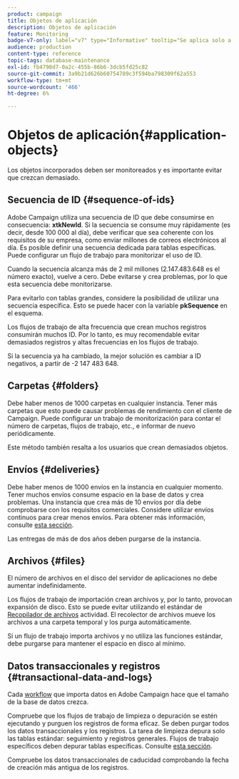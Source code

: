 ```yaml
---
product: campaign
title: Objetos de aplicación
description: Objetos de aplicación
feature: Monitoring
badge-v7-only: label="v7" type="Informative" tooltip="Se aplica solo a Campaign Classic v7"
audience: production
content-type: reference
topic-tags: database-maintenance
exl-id: fb4798d7-0a2c-455b-86b6-3dcb5fd25c82
source-git-commit: 3a9b21d626b60754789c3f594ba798309f62a553
workflow-type: tm+mt
source-wordcount: '466'
ht-degree: 6%

---
```


# Objetos de aplicación{#application-objects}



Los objetos incorporados deben ser monitoreados y es importante evitar que crezcan demasiado.

## Secuencia de ID {#sequence-of-ids}

Adobe Campaign utiliza una secuencia de ID que debe consumirse en consecuencia: **xtkNewId**. Si la secuencia se consume muy rápidamente (es decir, desde 100 000 al día), debe verificar que sea coherente con los requisitos de su empresa, como enviar millones de correos electrónicos al día. Es posible definir una secuencia dedicada para tablas específicas. Puede configurar un flujo de trabajo para monitorizar el uso de ID.

Cuando la secuencia alcanza más de 2 mil millones (2.147.483.648 es el número exacto), vuelve a cero. Debe evitarse y crea problemas, por lo que esta secuencia debe monitorizarse.

Para evitarlo con tablas grandes, considere la posibilidad de utilizar una secuencia específica. Esto se puede hacer con la variable **pkSequence** en el esquema.

Los flujos de trabajo de alta frecuencia que crean muchos registros consumirán muchos ID. Por lo tanto, es muy recomendable evitar demasiados registros y altas frecuencias en los flujos de trabajo.

Si la secuencia ya ha cambiado, la mejor solución es cambiar a ID negativos, a partir de -2 147 483 648.

## Carpetas {#folders}

Debe haber menos de 1000 carpetas en cualquier instancia. Tener más carpetas que esto puede causar problemas de rendimiento con el cliente de Campaign. Puede configurar un trabajo de monitorización para contar el número de carpetas, flujos de trabajo, etc., e informar de nuevo periódicamente.

Este método también resalta a los usuarios que crean demasiados objetos.

## Envíos {#deliveries}

Debe haber menos de 1000 envíos en la instancia en cualquier momento. Tener muchos envíos consume espacio en la base de datos y crea problemas. Una instancia que crea más de 10 envíos por día debe comprobarse con los requisitos comerciales. Considere utilizar envíos continuos para crear menos envíos. Para obtener más información, consulte [esta sección](../../workflow/using/continuous-delivery.md).

Las entregas de más de dos años deben purgarse de la instancia.

## Archivos {#files}

El número de archivos en el disco del servidor de aplicaciones no debe aumentar indefinidamente.

Los flujos de trabajo de importación crean archivos y, por lo tanto, provocan expansión de disco. Esto se puede evitar utilizando el estándar de [Recopilador de archivos](../../workflow/using/file-collector.md) actividad. El recolector de archivos mueve los archivos a una carpeta temporal y los purga automáticamente.

Si un flujo de trabajo importa archivos y no utiliza las funciones estándar, debe purgarse para mantener el espacio en disco al mínimo.

## Datos transaccionales y registros {#transactional-data-and-logs}

Cada [workflow](../../workflow/using/data-life-cycle.md#work-table) que importa datos en Adobe Campaign hace que el tamaño de la base de datos crezca.

Compruebe que los flujos de trabajo de limpieza o depuración se estén ejecutando y purguen los registros de forma eficaz. Se deben purgar todos los datos transaccionales y los registros. La tarea de limpieza depura solo las tablas estándar: seguimiento y registros generales. Flujos de trabajo específicos deben depurar tablas específicas. Consulte [esta sección](../../workflow/using/monitoring-workflow-execution.md#purging-the-logs).

Compruebe los datos transaccionales de caducidad comprobando la fecha de creación más antigua de los registros.
